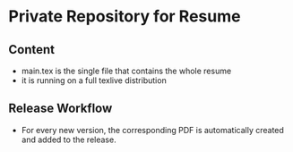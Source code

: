 # Private Repository for Resume

## Content

- main.tex is the single file that contains the whole resume
- it is running on a full texlive distribution

## Release Workflow

- For every new version, the corresponding PDF is automatically created and added to the release.
